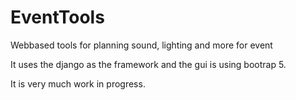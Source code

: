 # EventTools
Webbased tools for planning sound, lighting and more for event

It uses the django as the framework and the gui is using bootrap 5.

It is very much work in progress.
